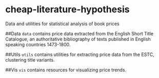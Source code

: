 # cheap-literature-hypothesis
Data and utilities for statistical analysis of book prices

##Data
`data` contains price data extracted from the English Short Title Catalogue, an authoritative bibliography of texts published in English speaking countries 1473-1800. 

##Utils
`utils` contains utilities for extracting price data from the ESTC, clustering title variants.

##Vis
`vis` contains resources for visualizing price trends.
